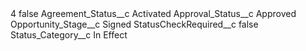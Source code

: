 <?xml version="1.0" encoding="UTF-8"?>
<CustomMetadata xmlns="http://soap.sforce.com/2006/04/metadata" xmlns:xsi="http://www.w3.org/2001/XMLSchema-instance" xmlns:xsd="http://www.w3.org/2001/XMLSchema">
    <label>4</label>
    <protected>false</protected>
    <values>
        <field>Agreement_Status__c</field>
        <value xsi:type="xsd:string">Activated</value>
    </values>
    <values>
        <field>Approval_Status__c</field>
        <value xsi:type="xsd:string">Approved</value>
    </values>
    <values>
        <field>Opportunity_Stage__c</field>
        <value xsi:type="xsd:string">Signed</value>
    </values>
    <values>
        <field>StatusCheckRequired__c</field>
        <value xsi:type="xsd:boolean">false</value>
    </values>
    <values>
        <field>Status_Category__c</field>
        <value xsi:type="xsd:string">In Effect</value>
    </values>
</CustomMetadata>
